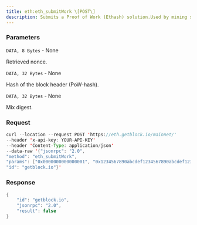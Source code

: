 ```yaml
---
title: eth:eth_submitWork \[POST\]
description: Submits a Proof of Work (Ethash) solution.Used by mining software such as Ethminer.
---
```


### Parameters


`DATA, 8 Bytes` - None

Retrieved nonce.

`DATA, 32 Bytes` - None

Hash of the block header (PoW-hash).

`DATA, 32 Bytes` - None

Mix digest.

### Request

``` java
curl --location --request POST 'https://eth.getblock.io/mainnet/' 
--header 'x-api-key: YOUR-API-KEY' 
--header 'Content-Type: application/json' 
--data-raw '{"jsonrpc": "2.0",
"method": "eth_submitWork",
"params": ["0x0000000000000001", "0x1234567890abcdef1234567890abcdef1234567890abcdef1234567890abcdef", "0x1234567890abcdef1234567890abcdef1234567890abcdef1234567890abcdef"],
"id": "getblock.io"}'
```

###  Response

``` java
{
    "id": "getblock.io",
    "jsonrpc": "2.0",
    "result": false
}
```

